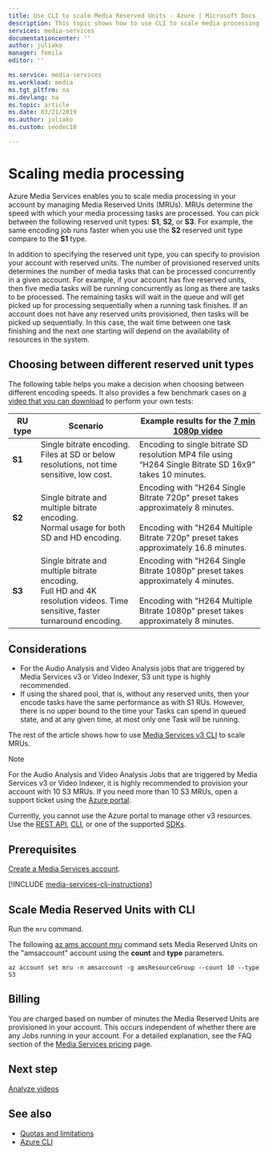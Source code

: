 ```yaml
---
title: Use CLI to scale Media Reserved Units - Azure | Microsoft Docs
description: This topic shows how to use CLI to scale media processing with Azure Media Services.
services: media-services
documentationcenter: ''
author: juliako
manager: femila
editor: ''

ms.service: media-services
ms.workload: media
ms.tgt_pltfrm: na
ms.devlang: na
ms.topic: article
ms.date: 03/21/2019
ms.author: juliako
ms.custom: seodec18

---
```

# Scaling media processing

Azure Media Services enables you to scale media processing in your account by managing Media Reserved Units (MRUs). MRUs determine the speed with which your media processing tasks are processed. You can pick between the following reserved unit types: **S1**, **S2**, or **S3**. For example, the same encoding job runs faster when you use the **S2** reserved unit type compare to the **S1** type. 

In addition to specifying the reserved unit type, you can specify to provision your account with reserved units. The number of provisioned reserved units determines the number of media tasks that can be processed concurrently in a given account. For example, if your account has five reserved units, then five media tasks will be running concurrently as long as there are tasks to be processed. The remaining tasks will wait in the queue and will get picked up for processing sequentially when a running task finishes. If an account does not have any reserved units provisioned, then tasks will be picked up sequentially. In this case, the wait time between one task finishing and the next one starting will depend on the availability of resources in the system.

## Choosing between different reserved unit types

The following table helps you make a decision when choosing between different encoding speeds. It also provides a few benchmark cases on [a video that you can download](https://nimbuspmteam.blob.core.windows.net/asset-46f1f723-5d76-477e-a153-3fd0f9f90f73/SeattlePikePlaceMarket_7min.ts?sv=2015-07-08&sr=c&si=013ab6a6-5ebf-431e-8243-9983a6b5b01c&sig=YCgEB8DxYKK%2B8W9LnBykzm1ZRUTwQAAH9QFUGw%2BIWuc%3D&se=2118-09-21T19%3A28%3A57Z) to perform your own tests:

|RU type|Scenario|Example results for the [7 min 1080p video](https://nimbuspmteam.blob.core.windows.net/asset-46f1f723-5d76-477e-a153-3fd0f9f90f73/SeattlePikePlaceMarket_7min.ts?sv=2015-07-08&sr=c&si=013ab6a6-5ebf-431e-8243-9983a6b5b01c&sig=YCgEB8DxYKK%2B8W9LnBykzm1ZRUTwQAAH9QFUGw%2BIWuc%3D&se=2118-09-21T19%3A28%3A57Z)|
|---|---|---|
| **S1**|Single bitrate encoding. <br/>Files at SD or below resolutions, not time sensitive, low cost.|Encoding to single bitrate SD resolution MP4 file using “H264 Single Bitrate SD 16x9” takes 10 minutes.|
| **S2**|Single bitrate and multiple bitrate encoding.<br/>Normal usage for both SD and HD encoding.|Encoding with "H264 Single Bitrate 720p" preset takes approximately 8 minutes.<br/><br/>Encoding with "H264 Multiple Bitrate 720p" preset takes approximately 16.8 minutes.|
| **S3**|Single bitrate and multiple bitrate encoding.<br/>Full HD and 4K resolution videos. Time sensitive, faster turnaround encoding.|Encoding with "H264 Single Bitrate 1080p" preset takes approximately 4 minutes.<br/><br/>Encoding with "H264 Multiple Bitrate 1080p" preset takes approximately 8 minutes.|

## Considerations

* For the Audio Analysis and Video Analysis jobs that are triggered by Media Services v3 or Video Indexer, S3 unit type is highly recommended.
* If using the shared pool, that is, without any reserved units, then your encode tasks have the same performance as with S1 RUs. However, there is no upper bound to the time your Tasks can spend in queued state, and at any given time, at most only one Task will be running.

The rest of the article shows how to use [Media Services v3 CLI](https://aka.ms/ams-v3-cli-ref) to scale MRUs.

> [!NOTE]
> For the Audio Analysis and Video Analysis Jobs that are triggered by Media Services v3 or Video Indexer, it is highly recommended to provision your account with 10 S3 MRUs. If you need more than 10 S3 MRUs, open a support ticket using the [Azure portal](https://portal.azure.com/).
>
> Currently, you cannot use the Azure portal to manage other v3 resources. Use the [REST API](https://aka.ms/ams-v3-rest-ref), [CLI](https://aka.ms/ams-v3-cli-ref), or one of the supported [SDKs](developers-guide.md).

## Prerequisites 

[Create a Media Services account](create-account-cli-how-to.md).

[!INCLUDE [media-services-cli-instructions](../../../includes/media-services-cli-instructions.md)]

## Scale Media Reserved Units with CLI

Run the `mru` command.

The following [az ams account mru](https://docs.microsoft.com/cli/azure/ams/account/mru?view=azure-cli-latest) command sets Media Reserved Units on the "amsaccount" account using the **count** and **type** parameters.

```azurecli
az account set mru -n amsaccount -g amsResourceGroup --count 10 --type S3
```

## Billing

You are charged based on number of minutes the Media Reserved Units are provisioned in your account. This occurs independent of whether there are any Jobs running in your account. For a detailed explanation, see the FAQ section of the [Media Services pricing](https://azure.microsoft.com/pricing/details/media-services/) page.   

## Next step

[Analyze videos](analyze-videos-tutorial-with-api.md) 

## See also

* [Quotas and limitations](limits-quotas-constraints.md)
* [Azure CLI](https://docs.microsoft.com/cli/azure/ams?view=azure-cli-latest)
